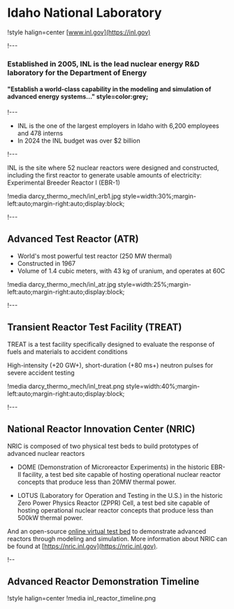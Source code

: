 # Idaho National Laboratory

!style halign=center
[www.inl.gov](https://inl.gov)

!---

### Established in 2005, INL is the lead nuclear energy R&D laboratory for the Department of Energy

#### "Establish a world-class capability in the modeling and simulation of advanced energy systems..." style=color:grey;

!---

- INL is the one of the largest employers in Idaho with 6,200 employees and 478 interns
- In 2024 the INL budget was over $2 billion

!---

INL is the site where 52 nuclear reactors were designed and constructed, including the
first reactor to generate usable amounts of electricity: Experimental Breeder Reactor I (EBR-1)

!media darcy_thermo_mech/inl_erb1.jpg style=width:30%;margin-left:auto;margin-right:auto;display:block;

!---

## Advanced Test Reactor (ATR)

- World's most powerful test reactor (250 MW thermal)
- Constructed in 1967
- Volume of 1.4 cubic meters, with 43 kg of uranium, and operates at 60C

!media darcy_thermo_mech/inl_atr.jpg style=width:25%;margin-left:auto;margin-right:auto;display:block;

!---

## Transient Reactor Test Facility (TREAT)

TREAT is a test facility specifically designed to evaluate the response
of fuels and materials to accident conditions

High-intensity (+20 GW+), short-duration (+80 ms+) neutron pulses for severe accident testing

!media darcy_thermo_mech/inl_treat.png style=width:40%;margin-left:auto;margin-right:auto;display:block;

!---

## National Reactor Innovation Center (NRIC)

NRIC is composed of two physical test beds to build prototypes of advanced nuclear reactors

- DOME (Demonstration of Microreactor Experiments) in the historic EBR-II facility, a test bed site capable of hosting operational nuclear reactor concepts that produce less than 20MW thermal power.

- LOTUS (Laboratory for Operation and Testing in the U.S.) in the historic Zero Power Physics Reactor (ZPPR) Cell, a test bed site capable of hosting operational nuclear reactor concepts that produce less than 500kW thermal power.

And an open-source [online virtual test bed](https://mooseframework.inl.gov/virtual_test_bed)
to demonstrate advanced reactors through modeling and simulation. More information about NRIC can be found at [https://nric.inl.gov](https://nric.inl.gov).

!--

## Advanced Reactor Demonstration Timeline

!style halign=center
!media inl_reactor_timeline.png

